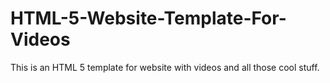# HTML-5-Website-Template-For-Videos
This is an HTML 5 template for website with videos and all those cool stuff.
